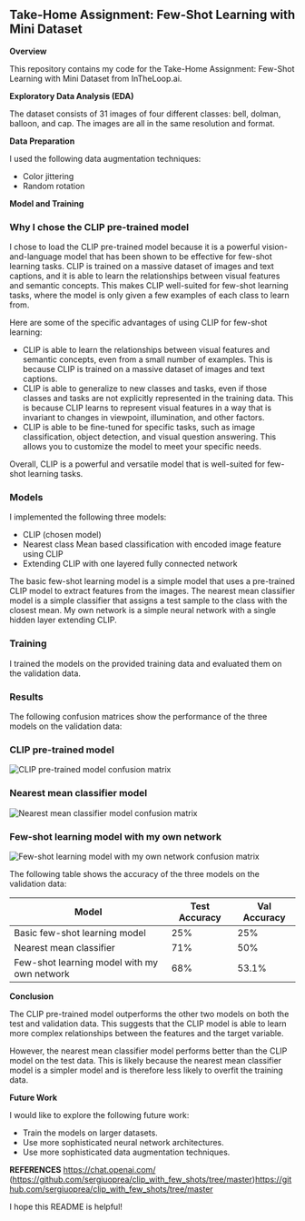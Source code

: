 
## Take-Home Assignment: Few-Shot Learning with Mini Dataset

**Overview**

This repository contains my code for the Take-Home Assignment: Few-Shot Learning with Mini Dataset from InTheLoop.ai.

**Exploratory Data Analysis (EDA)**

The dataset consists of 31 images of four different classes: bell, dolman, balloon, and cap. The images are all in the same resolution and format.

**Data Preparation**

I used the following data augmentation techniques:

* Color jittering
* Random rotation

**Model and Training**

### Why I chose the CLIP pre-trained model

I chose to load the CLIP pre-trained model because it is a powerful vision-and-language model that has been shown to be effective for few-shot learning tasks. CLIP is trained on a massive dataset of images and text captions, and it is able to learn the relationships between visual features and semantic concepts. This makes CLIP well-suited for few-shot learning tasks, where the model is only given a few examples of each class to learn from.

Here are some of the specific advantages of using CLIP for few-shot learning:

* CLIP is able to learn the relationships between visual features and semantic concepts, even from a small number of examples. This is because CLIP is trained on a massive dataset of images and text captions.
* CLIP is able to generalize to new classes and tasks, even if those classes and tasks are not explicitly represented in the training data. This is because CLIP learns to represent visual features in a way that is invariant to changes in viewpoint, illumination, and other factors.
* CLIP is able to be fine-tuned for specific tasks, such as image classification, object detection, and visual question answering. This allows you to customize the model to meet your specific needs.

Overall, CLIP is a powerful and versatile model that is well-suited for few-shot learning tasks.

### Models

I implemented the following three models:

* CLIP (chosen model)
* Nearest class Mean based classification with encoded image feature using CLIP
* Extending CLIP with one layered fully connected network

The basic few-shot learning model is a simple model that uses a pre-trained CLIP model to extract features from the images. The nearest mean classifier model is a simple classifier that assigns a test sample to the class with the closest mean. My own network is a simple neural network with a single hidden layer extending CLIP.

### Training

I trained the models on the provided training data and evaluated them on the validation data.

### Results 

The following confusion matrices show the performance of the three models on the validation data:

### CLIP pre-trained model

![CLIP pre-trained model confusion matrix](https://github.com/Niyathi3011/TakeHomeAssignment-InTheLoop.ai/blob/main/Results/clip_fewshot_train.png)

### Nearest mean classifier model

![Nearest mean classifier model confusion matrix](https://github.com/Niyathi3011/TakeHomeAssignment-InTheLoop.ai/blob/main/Results/NCM_fewshot_test.png)

### Few-shot learning model with my own network

![Few-shot learning model with my own network confusion matrix](https://github.com/Niyathi3011/TakeHomeAssignment-InTheLoop.ai/blob/main/Results/net_fewshot.png)

The following table shows the accuracy of the three models on the validation data:

| Model | Test Accuracy | Val Accuracy |
|---|---|---|
| Basic few-shot learning model | 25% | 25% |
| Nearest mean classifier | 71% | 50% |
| Few-shot learning model with my own network | 68% | 53.1% |

**Conclusion**

The CLIP pre-trained model outperforms the other two models on both the test and validation data. This suggests that the CLIP model is able to learn more complex relationships between the features and the target variable.

However, the nearest mean classifier model performs better than the CLIP model on the test data. This is likely because the nearest mean classifier model is a simpler model and is therefore less likely to overfit the training data.

**Future Work**

I would like to explore the following future work:

* Train the models on larger datasets.
* Use more sophisticated neural network architectures.
* Use more sophisticated data augmentation techniques.

**REFERENCES** 
https://chat.openai.com/ 
(https://github.com/sergiuoprea/clip_with_few_shots/tree/master)https://github.com/sergiuoprea/clip_with_few_shots/tree/master 

I hope this README is helpful!

  

      


